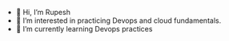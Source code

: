 - 👋 Hi, I’m Rupesh
- 👀 I’m interested in practicing Devops and cloud fundamentals.
- 🌱 I’m currently learning Devops practices

<!---
merupeshkumar/merupeshkumar is a ✨ special ✨ repository because its `README.md` (this file) appears on your GitHub profile.
You can click the Preview link to take a look at your changes.
--->
